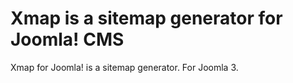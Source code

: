# Xmap is a sitemap generator for Joomla! CMS
Xmap for Joomla! is a sitemap generator. For Joomla 3.
